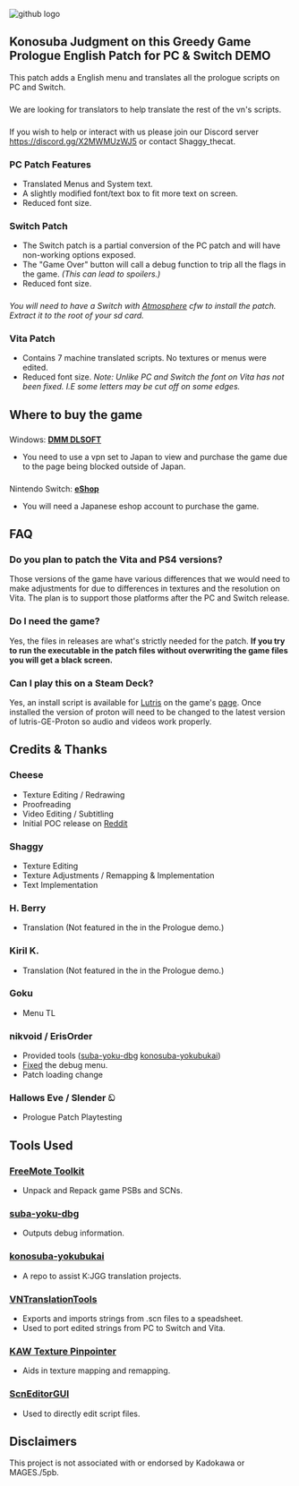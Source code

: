 ![github logo](https://github.com/YunyunsFriends/Konosuba-JGG-ENG-TL/assets/110912092/2e9d81e2-6b63-4d9f-8868-1313f5e53e2b)
## Konosuba Judgment on this Greedy Game Prologue English Patch for PC & Switch DEMO
This patch adds a English menu and translates all the prologue scripts on PC and Switch.
###
We are looking for translators to help translate the rest of the vn's scripts.
###
If you wish to help or interact with us please join our Discord server https://discord.gg/X2MWMUzWJ5 or contact Shaggy_thecat.
### PC Patch Features
- Translated Menus and System text.
- A slightly modified font/text box to fit more text on screen.
- Reduced font size.
### Switch Patch
- The Switch patch is a partial conversion of the PC patch and will have non-working options exposed.
- The "Game Over" button will call a debug function to trip all the flags in the game. _(This can lead to spoilers.)_
- Reduced font size.
###
_You will need to have a Switch with [Atmosphere](https://github.com/Atmosphere-NX/Atmosphere) cfw to install the patch. Extract it to the root of your sd card._
### Vita Patch
- Contains 7 machine translated scripts. No textures or menus were edited.
- Reduced font size. _Note: Unlike PC and Switch the font on Vita has not been fixed. I.E some letters may be cut off on some edges._
## Where to buy the game
###
Windows: **[DMM DLSOFT](https://dlsoft.dmm.com/detail/images_0013/)**
- You need to use a vpn set to Japan to view and purchase the game due to the page being blocked outside of Japan.
###
Nintendo Switch: **[eShop](https://store-jp.nintendo.com/list/software/70010000035750.html)**
- You will need a Japanese eshop account to purchase the game.
## FAQ
### Do you plan to patch the Vita and PS4 versions?
Those versions of the game have various differences that we would need to make adjustments for due to differences in textures and the resolution on Vita. The plan is to support those platforms after the PC and Switch release.
### Do I need the game?
Yes, the files in releases are what's strictly needed for the patch. **If you try to run the executable in the patch files without overwriting the game files you will get a black screen.**
### Can I play this on a Steam Deck?
Yes, an install script is available for [Lutris](https://lutris.net/) on the game's [page](https://lutris.net/games/konosuba-gods-blessing-on-this-wonderful-world-jud/). Once installed the version of proton will need to be changed to the latest version of lutris-GE-Proton so audio and videos work properly.
## Credits & Thanks
### Cheese
- Texture Editing / Redrawing
- Proofreading
- Video Editing / Subtitling
- Initial POC release on [Reddit](https://www.reddit.com/r/Konosuba/comments/10ic5hm/konosuba_vnjudgement_on_this_greedy_game_eng/)
### Shaggy
- Texture Editing
- Texture Adjustments / Remapping & Implementation
- Text Implementation
### H. Berry
- Translation (Not featured in the in the Prologue demo.)
### Kiril K.
- Translation (Not featured in the in the Prologue demo.)
### Goku
- Menu TL
### nikvoid / ErisOrder
- Provided tools ([suba-yoku-dbg](https://github.com/ErisOrder/suba-yoku-dbg) [konosuba-yokubukai](https://github.com/ErisOrder/konosuba-yokubukai))
- [Fixed](https://github.com/Shaggythecat/Konosuba-JGG-ENG-TL/issues/1) the debug menu.
- Patch loading change
### Hallows Eve / Slender ඩ
- Prologue Patch Playtesting
## Tools Used
### **[FreeMote Toolkit](https://github.com/UlyssesWu/FreeMote)**
- Unpack and Repack game PSBs and SCNs.
### **[suba-yoku-dbg](https://github.com/ErisOrder/suba-yoku-dbg)**
- Outputs debug information.
### **[konosuba-yokubukai](https://github.com/ErisOrder/konosuba-yokubukai)**
- A repo to assist K:JGG translation projects.
### **[VNTranslationTools](https://github.com/arcusmaximus/VNTranslationTools)**
- Exports and imports strings from .scn files to a speadsheet.
- Used to port edited strings from PC to Switch and Vita.
### [KAW Texture Pinpointer](https://github.com/YunyunsFriends/KaleidoADV-Texture-Coordinates)
- Aids in texture mapping and remapping.
### **[ScnEditorGUI](https://github.com/hiroshiyuri/scn-editor-gui)**
- Used to directly edit script files.
## Disclaimers
This project is not associated with or endorsed by Kadokawa or MAGES./5pb.
